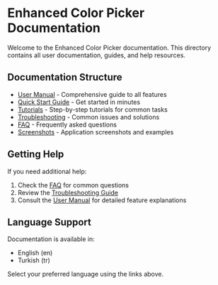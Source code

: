 # Enhanced Color Picker Documentation

Welcome to the Enhanced Color Picker documentation. This directory contains all user documentation, guides, and help resources.

## Documentation Structure

- [User Manual](user-manual.md) - Comprehensive guide to all features
- [Quick Start Guide](quick-start.md) - Get started in minutes
- [Tutorials](tutorials/) - Step-by-step tutorials for common tasks
- [Troubleshooting](troubleshooting.md) - Common issues and solutions
- [FAQ](faq.md) - Frequently asked questions
- [Screenshots](screenshots/) - Application screenshots and examples

## Getting Help

If you need additional help:
1. Check the [FAQ](faq.md) for common questions
2. Review the [Troubleshooting Guide](troubleshooting.md)
3. Consult the [User Manual](user-manual.md) for detailed feature explanations

## Language Support

Documentation is available in:
- English (en)
- Turkish (tr)

Select your preferred language using the links above.
